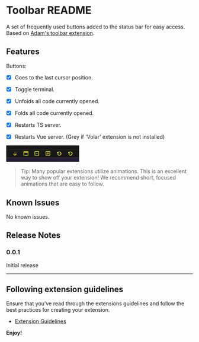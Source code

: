 # Toolbar README

A set of frequently used buttons added to the status bar for easy access. Based on [Adam's toolbar extension](https://marketplace.visualstudio.com/items?itemName=AdamAnand.adamstool).

## Features

Buttons:

- [x] Goes to the last cursor position.
- [x] Toggle terminal.
- [x] Unfolds all code currently opened.
- [x] Folds all code currently opened.
- [x] Restarts TS server.
- [x] Restarts Vue server. (Grey if 'Volar' extension is not installed)


![feature image](images/feature.png)

> Tip: Many popular extensions utilize animations. This is an excellent way to show off your extension! We recommend short, focused animations that are easy to follow.

## Known Issues

No known issues.

## Release Notes

### 0.0.1

Initial release

---

## Following extension guidelines

Ensure that you've read through the extensions guidelines and follow the best practices for creating your extension.

* [Extension Guidelines](https://code.visualstudio.com/api/references/extension-guidelines)

**Enjoy!**

